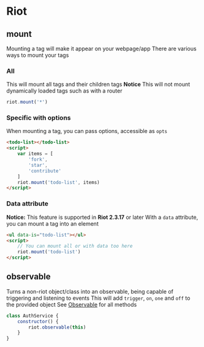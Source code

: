 # Riot

## mount

Mounting a tag will make it appear on your webpage/app
There are various ways to mount your tags

### All

This will mount all tags and their children tags
**Notice** This will not mount dynamically loaded tags such as with a router

```js
riot.mount('*')
```

### Specific with options

When mounting a tag, you can pass options, accessible as `opts`

```html
<todo-list></todo-list>
<script>
    var items = [
        'fork',
        'star',
        'contribute'
    ]
    riot.mount('todo-list', items)
</script>
```

### Data attribute

**Notice:** This feature is supported in **Riot 2.3.17** or later
With a `data` attribute, you can mount a tag into an element

```html
<ul data-is="todo-list"></ul>
<script>
    // You can mount all or with data too here
    riot.mount('todo-list')
</script>
```


## observable

Turns a non-riot object/class into an observable, being capable of triggering and listening to events
This will add `trigger`, `on`, `one` and `off` to the provided object
See [Observable](#observable) for all methods

```js
class AuthService {
    constructor() {
        riot.observable(this)
    }
}
```
